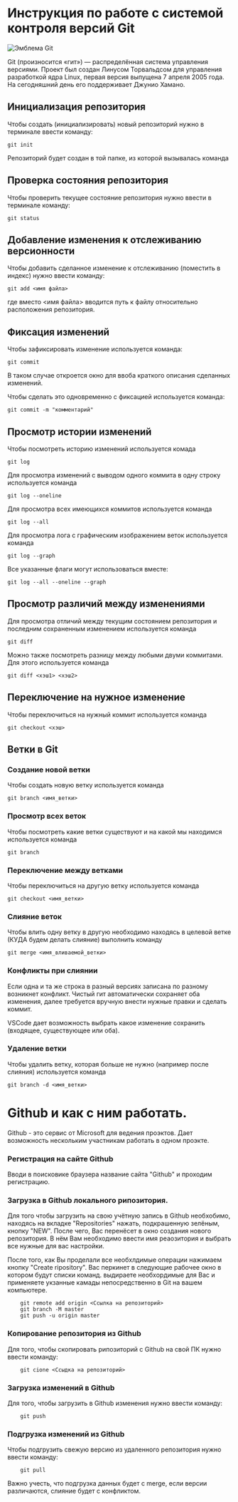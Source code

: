 # **Инструкция по работе с системой контроля версий Git**

![Эмблема Git](git.jpg)

Git (произносится «гит») — распределённая система управления версиями. Проект был создан Линусом Торвальдсом для управления разработкой ядра Linux, первая версия выпущена 7 апреля 2005 года. На сегодняшний день его поддерживает Джунио Хамано.

## Инициализация репозитория

Чтобы создать (инициализировать) новый репозиторий нужно в терминале ввести команду:

    git init

Репозиторий будет создан в той папке, из которой вызывалась команда

## Проверка состояния репозитория

Чтобы проверить текущее состояние репозитория нужно ввести в терминале команду:

    git status

## Добавление изменения к отслеживанию версионности

Чтобы добавить сделанное изменение к отслеживанию (поместить в индекс) нужно ввести команду:

    git add <имя файла>

где вместо <имя файла> вводится путь к файлу относительно расположения репозитория.

## Фиксация изменений

Чтобы зафиксировать изменение используется команда:

    git commit

В таком случае откроется окно для ввоба краткого описания сделанных изменений.

Чтобы сделать это одновременно с фиксацией используется команда:

    git commit -m "комментарий"

## Просмотр истории изменений

Чтобы посмотреть историю изменений используется комада

    git log

Для просмотра изменений с выводом одного коммита в одну строку используется команда

    git log --oneline

Для просмотра всех имеющихся коммитов используется команда

    git log --all

Для просмотра лога с графическим изображением веток используется команда

    git log --graph

Все указанные флаги могут использоваться вместе:

    git log --all --oneline --graph

## Просмотр различий между изменениями

Для просмотра отличий между текущим состоянием репозитория и последним сохраненным изменением используется команда

    git diff

Можно также посмотреть разницу между любыми двуми коммитами. Для этого используется команда

    git diff <хэш1> <хэш2>

## Переключение на нужное изменение

Чтобы переключиться на нужный коммит используется команда

    git checkout <хэш>

## Ветки в Git

### Создание новой ветки

Чтобы создать новую ветку используется команда

    git branch <имя_ветки>

### Просмотр всех веток

Чтобы посмотреть какие ветки существуют и на какой мы находимся используется команда

    git branch

### Переключение между ветками

Чтобы переключиться на другую ветку используется команда

    git checkout <имя_ветки>

### Слияние веток

Чтобы влить одну ветку в другую необходимо находясь в целевой ветке (КУДА будем делать слияние) выполнить команду

    git merge <имя_вливаемой_ветки>

### Конфликты при слиянии

Если одна и та же строка в разный версиях записана по разному возникнет конфликт.
Чистый гит автоматически сохраняет оба изменения, далее требуется вручную внести нужные правки и сделать коммит.

VSСode дает возможность выбрать какое изменение сохранить (входящее, существующее или оба).

### Удаление ветки

Чтобы удалить ветку, которая больше не нужно (например после слияния) используется команда

    git branch -d <имя_ветки>

# Github и как с ним работать.

Github - это сервис от Microsoft для ведения проэктов. Дает возможность нескольким участникам работать в одном проэкте.

### Регистрация на сайте Github

Вводи в поисковике браузера название сайта "Github" и проходим регистрацию.

### Загрузка в Github локального рипозитория.

Для того чтобы загрузить на свою учётную запись в Github необхобимо, находясь на вкладке "Repositories" нажать, подкрашенную зелёным, кнопку "NEW". После чего, Вас перенёсет в окно создания нового репозитория. В нём Вам необходимо ввести имя реаозитория и выбрать все нужные для вас настройки. 

После того, как Вы проделали все необхлдимые операции нажимаем кнопку "Create ripository". Вас перкинет в следующие рабочее окно в котором будут списки команд. выдираете необхордимые для Вас и применяете укзанные камады непосредственно в Git на вашем компьютере.

        git remote add origin <Ссылка на репозиторий>
        git branch -M master
        git push -u origin master

### Копирование репозитория из Github

Для того, чтобы скопировать рипозиторий с Github на свой ПК нужно ввести команду:

        git cione <Ссыдка на репозиторий>

### Загрузка изменений в Github

Для того, чтобы загрузить в Github изменения нужно ввести команду:

        git push

### Подгрузка изменений из Github

Чтобы подгрузить свежую версию из удаленного репозитория нужно ввести команду:

        git pull

Важно учесть, что подгрузка данных будет с merge, если версии различаются, слияние будет с конфликтом.